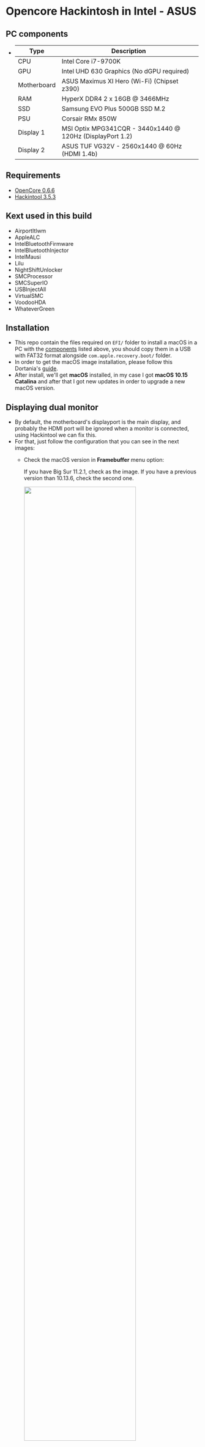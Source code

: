 # Opencore Hackintosh in Intel - ASUS

## PC components
* | Type | Description |
  | ---- | ----------- |
  | CPU | Intel Core i7-9700K |
  | GPU | Intel UHD 630 Graphics (No dGPU required) |
  | Motherboard | ASUS Maximus XI Hero (Wi-Fi) (Chipset z390) |
  | RAM | HyperX DDR4 2 x 16GB @ 3466MHz |
  | SSD | Samsung EVO Plus 500GB SSD M.2 |
  | PSU | Corsair RMx 850W |
  | Display 1 | MSI Optix MPG341CQR - 3440x1440 @ 120Hz (DisplayPort 1.2) |
  | Display 2 | ASUS TUF VG32V - 2560x1440 @ 60Hz (HDMI 1.4b) |

## Requirements
* [OpenCore 0.6.6](https://dortania.github.io/OpenCore-Install-Guide/)
* [Hackintool 3.5.3](https://github.com/headkaze/Hackintool/releases/latest/download/Hackintool.zip)

## Kext used in this build
* AirportItlwm
* AppleALC
* IntelBluetoothFirmware
* IntelBluetoothInjector
* IntelMausi
* Lilu
* NightShiftUnlocker
* SMCProcessor
* SMCSuperIO
* USBInjectAll
* VirtualSMC
* VoodooHDA
* WhateverGreen

## Installation
* This repo contain the files required on `EFI/` folder to install a macOS in a PC with the [components](#pc-components) listed above, you should copy them in a USB with FAT32 format alongside `com.apple.recovery.boot/` folder.
* In order to get the macOS image installation, please follow this Dortania's [guide](https://dortania.github.io/OpenCore-Install-Guide/installer-guide/#creating-the-usb).
* After install, we'll get **macOS** installed, in my case I got **macOS 10.15 Catalina** and after that I got new updates in order to upgrade a new macOS version.


## Displaying dual monitor
* By default, the motherboard's displayport is the main display, and probably the HDMI port will be ignored when a monitor is connected, using Hackintool we can fix this.
* For that, just follow the configuration that you can see in the next images:
    * Check the macOS version in **Framebuffer** menu option:

        If you have Big Sur 11.2.1, check as the image. If you have a previous version than 10.13.6, check the second one.
        
        <img src="./img/img1.png" width="80%">
    * In **Patch** menu option check `Apply Current Patches`.

        In **System Configs** we must select the motherboard brand that we have, but in my case I couldn't find it, I tried selecting `Asus > TUF Z390-Pro Gaming [CFL]` which have a similar architecture as mines.

        <img src="./img/img2.png" width=80%>

    * In `Patch` we must check the options as follows:

        <img src="./img/img9.png" width=80%>
        <img src="./img/img10.png" width=80%>
        <img src="./img/img11.png" width=80%>

        After that, restart the Mac.
    * Once you restarted the Mac, you might see your seconday monitor enabled using HDMI port.

        Open Hackintool and make sure that you can see this next:

        <img src="./img/img3.png" width=80%>
        <img src="./img/img4.png" width=80%>
        <img src="./img/img5.png" width=80%>
        <img src="./img/img6.png" width=80%>
    * Display settings in Mac should look like this:

        <img src="./img/img7.png" width=90%>
## Complete
* Now, enjoy using Mac !

    <img src="./img/img8.png" width=80%>